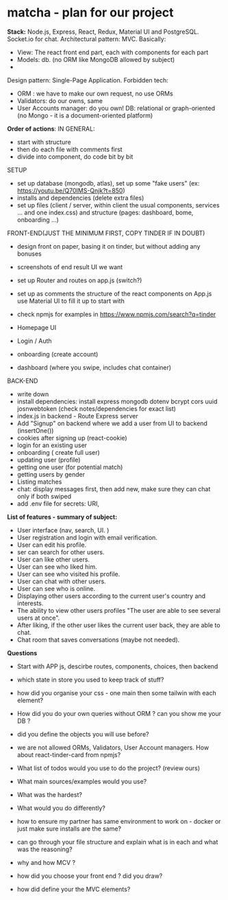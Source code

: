 # matcha - plan for our project 

**Stack:**
Node.js, Express, React, Redux, Material UI and PostgreSQL.
Socket.io for chat.
Architectural pattern: MVC. Basically:
- View: The react front end part, each with components for each part
- Models: db. (no ORM like MongoDB allowed by subject)
- 
Design pattern: Single-Page Application.
Forbidden tech:
- ORM : we have to make our own request, no use ORMs
- Validators: do our owns, same
- User Accounts manager: do you own!
DB: relational or graph-oriented (no Mongo - it is a document-oriented platform)


**Order of actions**:
IN GENERAL:
- start with structure
- then do each file with comments first
- divide into component, do code bit by bit

SETUP
- set up database (mongodb, atlas), set up some "fake users" (ex: https://youtu.be/Q70IMS-Qnjk?t=850)
- installs and dependencies (delete extra files)
- set up files (client / server, within client the usual components, services ... and one index.css) and structure (pages: dashboard, bome, onboarding ...)

FRONT-END(JUST THE MINIMUM FIRST, COPY TINDER IF IN DOUBT)
- design front on paper, basing it on tinder, but without adding any bonuses
- screenshots of end result UI we want

- set up Router and routes on app.js (switch?)
- set up as comments the structure of the react components on App.js
use Material UI to fill it up to start with
- check npmjs for examples in https://www.npmjs.com/search?q=tinder

- Homepage UI
- Login / Auth
- onboarding (create account)
- dashboard (where you swipe, includes chat container)

BACK-END
- write down 
- install dependencies: install express mongodb dotenv bcrypt cors uuid josnwebtoken (check notes/dependencies for exact list)
- index.js in backend - Route Express server
- Add "Signup" on backend where we add a user from UI to backend (insertOne())
- cookies after signing up (react-cookie)
- login for an existing user
- onboarding ( create full user)
- updating user (profile)
- getting one user (for potential match)
- getting users by gender
- Listing matches
- chat: display messages first, then add new, make sure they can chat only if both swiped
- add .env file for secrets: URI, 


**List of features - summary of subject:**
- User interface (nav, search, UI. )
- User registration and login with email verification. 
- User can edit his profile. 
- ser can search for other users.  
- User can like other users. 
- User can see who liked him. 
- User can see who visited his profile. 
- User can chat with other users. 
- User can see who is online. 
- Displaying other users according to the current user's country and interests. 
- The ability to view other users profiles "The user are able to see several users at once". 
- After liking, if the other user likes the current user back, they are able to chat. 
- Chat room that saves conversations (maybe not needed).  

**Questions**
- Start with APP js, descirbe routes, components, choices, then backend
- which state in store you used to keep track of stuff?
- how did you organise your css - one main then some tailwin with each element?
- How did you do your own queries without ORM ? can you show me your DB ? 
- did you define the objects you will use before?
- we are not allowed ORMs, Validators, User Account managers. How about react-tinder-card from npmjs?

- What list of todos would you use to do the project? (review ours)
- What main sources/examples would you use?
- What was the hardest?
- What would you do differently?
- how to ensure my partner has same environment to work on - docker or just make sure installs are the same?
- can go through your file structure and explain what is in each and what was the reasoning?
- why and how MCV ?
- how did you choose your front end ? did you draw?
- how did define your the MVC elements?



